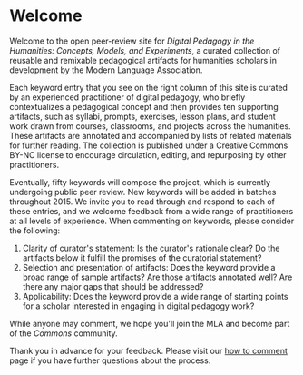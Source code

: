 # Welcome

Welcome to the open peer-review site for _Digital Pedagogy in the Humanities: Concepts, Models, and Experiments_, a curated collection of reusable and remixable pedagogical artifacts for humanities scholars in development by the Modern Language Association.

Each keyword entry that you see on the right column of this site is curated by an experienced practitioner of digital pedagogy, who briefly contextualizes a pedagogical concept and then provides ten supporting artifacts, such as syllabi, prompts, exercises, lesson plans, and student work drawn from courses, classrooms, and projects across the humanities. These artifacts are annotated and accompanied by lists of related materials for further reading. The collection is published under a Creative Commons BY-NC license to encourage circulation, editing, and repurposing by other practitioners.

Eventually, fifty keywords will compose the project, which is currently undergoing public peer review. New keywords will be added in batches throughout 2015. We invite you to read through and respond to each of these entries, and we welcome feedback from a wide range of practitioners at all levels of experience. When commenting on keywords, please consider the following:

1. Clarity of curator's statement: Is the curator's rationale clear? Do the artifacts below it fulfill the promises of the curatorial statement?
2. Selection and presentation of artifacts: Does the keyword provide a broad range of sample artifacts? Are those artifacts annotated well? Are there any major gaps that should be addressed?
3. Applicability: Does the keyword provide a wide range of starting points for a scholar interested in engaging in digital pedagogy work?

While anyone may comment, we hope you'll join the MLA and become part of the _Commons_ community.

Thank you in advance for your feedback. Please visit our [how to comment](/how-to-comment) page if you have further questions about the process.
